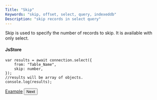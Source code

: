 ```yaml
---
Title: "Skip"
Keywords: "skip, offset, select, query, indexeddb"
Description: "skip records in select query"
---
```


Skip is used to specify the number of records to skip. It is available with only select.

#### JsStore

```
var results = await connection.select({
    from: "Table_Name",
    skip: number,
});
//results will be array of objects.
console.log(results);
```

<p class="margin-top-40px center-align">
    <a class="btn info" target="_blank" href="https://ujjwalguptaofficial.github.io/idbstudio/?db=Demo&query=select(%7B%0A%20%20%20%20from%3A%20%22Customers%22%2C%0A%20%20%20%20skip%3A%2010%0A%7D)%3B%0A">Example</a>
    <button class="btn info btnNext">Next</button>
</p>
